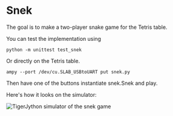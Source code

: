 # Snek
The goal is to make a two-player snake game for the Tetris table.

You can test the implementation using

	python -m unittest test_snek

Or directly on the Tetris table.

	ampy --port /dev/cu.SLAB_USBtoUART put snek.py

Then have one of the buttons instantiate snek.Snek and play.

Here's how it looks on the simulator:

![TigerJython simulator of the snek game](snek_simulator.ping?raw=true "Two player snake simulator")
